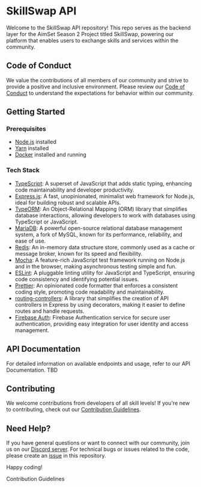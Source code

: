 # SkillSwap API

Welcome to the SkillSwap API repository! This repo serves as the backend layer for the AimSet Season 2 Project titled SkillSwap, powering our platform that enables users to exchange skills and services within the community.

## Code of Conduct

We value the contributions of all members of our community and strive to provide a positive and inclusive environment. Please review our [Code of Conduct](Code-Of-Conduct.md) to understand the expectations for behavior within our community.

## Getting Started

### Prerequisites
- [Node.js](https://nodejs.org/) installed
- [Yarn](https://yarnpkg.com/) installed
- [Docker](https://docs.docker.com/get-docker/) installed and running

### Tech Stack

- [TypeScript](https://www.typescriptlang.org/): A superset of JavaScript that adds static typing, enhancing code maintainability and developer productivity.
- [Express.js](https://expressjs.com/): A fast, unopinionated, minimalist web framework for Node.js, ideal for building robust and scalable APIs.
- [TypeORM](https://typeorm.io/): An Object-Relational Mapping (ORM) library that simplifies database interactions, allowing developers to work with databases using TypeScript or JavaScript.
- [MariaDB](https://mariadb.org/): A powerful open-source relational database management system, a fork of MySQL, known for its performance, reliability, and ease of use.
- [Redis](https://redis.io/): An in-memory data structure store, commonly used as a cache or message broker, known for its speed and flexibility.
- [Mocha](https://mochajs.org/): A feature-rich JavaScript test framework running on Node.js and in the browser, making asynchronous testing simple and fun.
- [ESLint](https://eslint.org/): A pluggable linting utility for JavaScript and TypeScript, ensuring code consistency and identifying potential issues.
- [Prettier](https://prettier.io/): An opinionated code formatter that enforces a consistent coding style, promoting code readability and maintainability.
- [routing-controllers](https://github.com/typestack/routing-controllers): A library that simplifies the creation of API controllers in Express by using decorators, making it easier to define routes and handle requests.
- [Firebase Auth](https://firebase.google.com/docs/auth): Firebase Authentication service for secure user authentication, providing easy integration for user identity and access management.

## API Documentation
For detailed information on available endpoints and usage, refer to our API Documentation. TBD

## Contributing
We welcome contributions from developers of all skill levels! If you're new to contributing, check out our [Contribution Guidelines](Contribution-Guidelines.md).

## Need Help?
If you have general questions or want to connect with our community, join us on our [Discord server](link-to-discord). For technical bugs or issues related to the code, please create an [issue](link-to-issues) in this repository.

Happy coding!

Contribution Guidelines